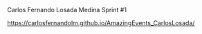 Carlos Fernando Losada Medina
Sprint #1

https://carlosfernandolm.github.io/AmazingEvents_CarlosLosada/
